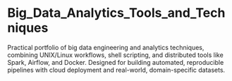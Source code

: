 # Big_Data_Analytics_Tools_and_Techniques
Practical portfolio of big data engineering and analytics techniques, combining UNIX/Linux workflows, shell scripting, and distributed tools like Spark, Airflow, and Docker. Designed for building automated, reproducible pipelines with cloud deployment and real-world, domain-specific datasets.
